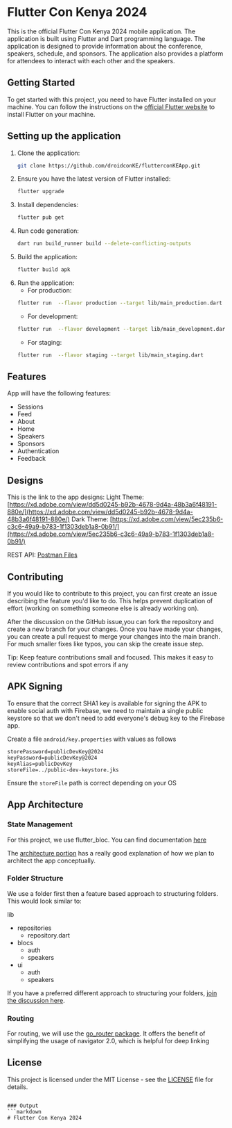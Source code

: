 # Flutter Con Kenya 2024

This is the official Flutter Con Kenya 2024 mobile application. The application is built using Flutter and Dart programming language. The application is designed to provide information about the conference, speakers, schedule, and sponsors. The application also provides a platform for attendees to interact with each other and the speakers.

## Getting Started

To get started with this project, you need to have Flutter installed on your machine. You can follow the instructions on the [official Flutter website](https://flutter.dev/docs/get-started/install) to install Flutter on your machine.

## Setting up the application

1. Clone the application:
    ```bash
    git clone https://github.com/droidconKE/flutterconKEApp.git
    ```
2. Ensure you have the latest version of Flutter installed:
    ```bash
    flutter upgrade
    ```
3. Install dependencies:
    ```bash
    flutter pub get
    ```
4. Run code generation:
    ```bash
    dart run build_runner build --delete-conflicting-outputs
    ```
5. Build the application:
    ```bash
    flutter build apk
    ```
6. Run the application:
    - For production:
    ```bash
    flutter run  --flavor production --target lib/main_production.dart
    ```
    - For development:
    ```bash
    flutter run  --flavor development --target lib/main_development.dart
    ```
    - For staging:
    ```bash
    flutter run  --flavor staging --target lib/main_staging.dart
    ```

## Features
App will have the following features:

- Sessions
- Feed
- About
- Home
- Speakers
- Sponsors
- Authentication
- Feedback

## Designs

This is the link to the app designs:
Light Theme: [https://xd.adobe.com/view/dd5d0245-b92b-4678-9d4a-48b3a6f48191-880e/](https://xd.adobe.com/view/dd5d0245-b92b-4678-9d4a-48b3a6f48191-880e/)
Dark Theme: [https://xd.adobe.com/view/5ec235b6-c3c6-49a9-b783-1f1303deb1a8-0b91/](https://xd.adobe.com/view/5ec235b6-c3c6-49a9-b783-1f1303deb1a8-0b91/)

REST API: [Postman Files](https://documenter.getpostman.com/view/3385291/SzS4TTXb?version=latest#intro)

## Contributing

If you would like to contribute to this project, you can first create an issue describing the feature you'd like
to do. This helps prevent duplication of effort (working on something someone else is already working on).

After the discussion on the GitHub issue,you can fork the repository and create a new branch for your changes. Once you have made your changes, you can create a pull request to merge your changes into the main branch.
For much smaller fixes like typos, you can skip the create issue step.

Tip: Keep feature contributions small and focused. This makes it easy to review contributions and spot errors if any

## APK Signing
To ensure that the correct SHA1 key is available for signing the APK to enable social auth with Firebase, we need to maintain a single public keystore so that we don't need to add everyone's debug key to the Firebase app.

Create a file `android/key.properties` with values as follows
```jks
storePassword=publicDevKey@2024
keyPassword=publicDevKey@2024
keyAlias=publicDevKey
storeFile=../public-dev-keystore.jks
```
Ensure the `storeFile` path is correct depending on your OS

## App Architecture
### State Management

For this project, we use flutter_bloc. You can find documentation [here](https://bloclibrary.dev)

The [architecture portion](https://bloclibrary.dev/architecture/) has a really good explanation of how we plan
to architect the app conceptually.

### Folder Structure

We use a folder first then a feature based approach to structuring folders. This would look similar to:

lib
  - repositories
    - repository.dart
  - blocs
    - auth
    - speakers
  - ui
    - auth
    - speakers

If you have a preferred different approach to structuring your folders, [join the discussion here](https://github.com/droidconKE/flutterconKEApp/discussions/10).

### Routing

For routing, we will use the [go_router package](https://pub.dev/packages/go_router). It offers the benefit of
simplifying the usage of navigator 2.0, which is helpful for deep linking


## License

This project is licensed under the MIT License - see the [LICENSE](LICENSE) file for details.
```

### Output
```markdown
# Flutter Con Kenya 2024

